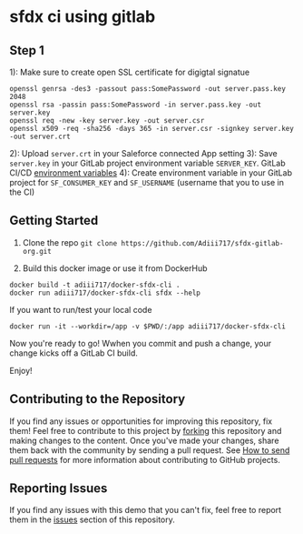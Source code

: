 # sfdx ci using gitlab

## Step 1

1): Make sure to create open SSL certificate for digigtal signatue

```shel
openssl genrsa -des3 -passout pass:SomePassword -out server.pass.key 2048
openssl rsa -passin pass:SomePassword -in server.pass.key -out server.key
openssl req -new -key server.key -out server.csr
openssl x509 -req -sha256 -days 365 -in server.csr -signkey server.key -out server.crt
```

2): Upload `server.crt` in your Saleforce connected App setting
3): Save `server.key` in your GitLab project environment variable `SERVER_KEY`. GitLab CI/CD [environment variables](https://gitlab.com/help/ci/variables/README#variables)
4): Create environment variable in your GitLab project for `SF_CONSUMER_KEY` and `SF_USERNAME` (username that you to use in the CI)

## Getting Started

1) Clone the repo `git clone https://github.com/Adiii717/sfdx-gitlab-org.git`

2) Build this docker image or use it from DockerHub

```shell
docker build -t adiii717/docker-sfdx-cli .
docker run adiii717/docker-sfdx-cli sfdx --help
```

If you want to run/test your local code

```shell
docker run -it --workdir=/app -v $PWD/:/app adiii717/docker-sfdx-cli
```

Now you're ready to go! Wwhen you commit and push a change, your change kicks off a GitLab CI build.

Enjoy!

## Contributing to the Repository

If you find any issues or opportunities for improving this repository, fix them! Feel free to contribute to this project by [forking](http://help.github.com/fork-a-repo/) this repository and making changes to the content. Once you've made your changes, share them back with the community by sending a pull request. See [How to send pull requests](http://help.github.com/send-pull-requests/) for more information about contributing to GitHub projects.

## Reporting Issues

If you find any issues with this demo that you can't fix, feel free to report them in the [issues](https://github.com/Adiii717/sfdx-gitlab-org/issues) section of this repository.
